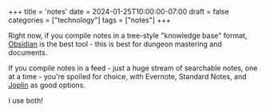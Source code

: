 +++
title = 'notes'
date = 2024-01-25T10:00:00-07:00
draft = false
categories = ["technology"]
tags = ["notes"]
+++

Right now, if you compile notes in a tree-style "knowledge base" format, [Obsidian](https://obsidian.md/) is the best tool - this is best for dungeon mastering and documents.

If you compile notes in a feed - just a huge stream of searchable notes, one at a time - you're spoiled for choice, with Evernote, Standard Notes, and [Joplin](https://joplinapp.org/) as good options.

I use both!